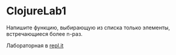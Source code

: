 # ClojureLab1
Напишите функцию, выбирающую из списка только элементы, встречающиеся более n-раз.

Лабораторная в [repl.it](https://repl.it/@Nikololoshka/ClojureLab1#main.clj)
